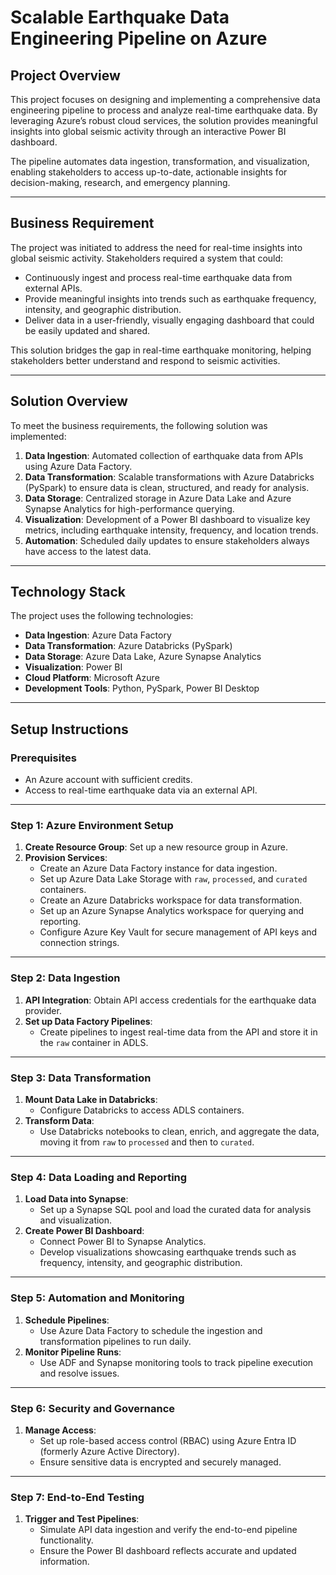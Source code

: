# **Scalable Earthquake Data Engineering Pipeline on Azure**

## **Project Overview**
This project focuses on designing and implementing a comprehensive data engineering pipeline to process and analyze real-time earthquake data. By leveraging Azure’s robust cloud services, the solution provides meaningful insights into global seismic activity through an interactive Power BI dashboard.

The pipeline automates data ingestion, transformation, and visualization, enabling stakeholders to access up-to-date, actionable insights for decision-making, research, and emergency planning.

---

## **Business Requirement**
The project was initiated to address the need for real-time insights into global seismic activity. Stakeholders required a system that could:

- Continuously ingest and process real-time earthquake data from external APIs.
- Provide meaningful insights into trends such as earthquake frequency, intensity, and geographic distribution.
- Deliver data in a user-friendly, visually engaging dashboard that could be easily updated and shared.

This solution bridges the gap in real-time earthquake monitoring, helping stakeholders better understand and respond to seismic activities.

---

## **Solution Overview**
To meet the business requirements, the following solution was implemented:

1. **Data Ingestion**: Automated collection of earthquake data from APIs using Azure Data Factory.
2. **Data Transformation**: Scalable transformations with Azure Databricks (PySpark) to ensure data is clean, structured, and ready for analysis.
3. **Data Storage**: Centralized storage in Azure Data Lake and Azure Synapse Analytics for high-performance querying.
4. **Visualization**: Development of a Power BI dashboard to visualize key metrics, including earthquake intensity, frequency, and location trends.
5. **Automation**: Scheduled daily updates to ensure stakeholders always have access to the latest data.

---

## **Technology Stack**
The project uses the following technologies:

- **Data Ingestion**: Azure Data Factory
- **Data Transformation**: Azure Databricks (PySpark)
- **Data Storage**: Azure Data Lake, Azure Synapse Analytics
- **Visualization**: Power BI
- **Cloud Platform**: Microsoft Azure
- **Development Tools**: Python, PySpark, Power BI Desktop

---

## Setup Instructions

### Prerequisites

- An Azure account with sufficient credits.
- Access to real-time earthquake data via an external API.

---

### Step 1: Azure Environment Setup

1. **Create Resource Group**: Set up a new resource group in Azure.
2. **Provision Services**:
   - Create an Azure Data Factory instance for data ingestion.
   - Set up Azure Data Lake Storage with `raw`, `processed`, and `curated` containers.
   - Create an Azure Databricks workspace for data transformation.
   - Set up an Azure Synapse Analytics workspace for querying and reporting.
   - Configure Azure Key Vault for secure management of API keys and connection strings.

---

### Step 2: Data Ingestion

1. **API Integration**: Obtain API access credentials for the earthquake data provider.
2. **Set up Data Factory Pipelines**:
   - Create pipelines to ingest real-time data from the API and store it in the `raw` container in ADLS.

---

### Step 3: Data Transformation

1. **Mount Data Lake in Databricks**:
   - Configure Databricks to access ADLS containers.
2. **Transform Data**:
   - Use Databricks notebooks to clean, enrich, and aggregate the data, moving it from `raw` to `processed` and then to `curated`.

---

### Step 4: Data Loading and Reporting

1. **Load Data into Synapse**:
   - Set up a Synapse SQL pool and load the curated data for analysis and visualization.
2. **Create Power BI Dashboard**:
   - Connect Power BI to Synapse Analytics.
   - Develop visualizations showcasing earthquake trends such as frequency, intensity, and geographic distribution.

---

### Step 5: Automation and Monitoring

1. **Schedule Pipelines**:
   - Use Azure Data Factory to schedule the ingestion and transformation pipelines to run daily.
2. **Monitor Pipeline Runs**:
   - Use ADF and Synapse monitoring tools to track pipeline execution and resolve issues.

---

### Step 6: Security and Governance

1. **Manage Access**:
   - Set up role-based access control (RBAC) using Azure Entra ID (formerly Azure Active Directory).
   - Ensure sensitive data is encrypted and securely managed.

---

### Step 7: End-to-End Testing

1. **Trigger and Test Pipelines**:
   - Simulate API data ingestion and verify the end-to-end pipeline functionality.
   - Ensure the Power BI dashboard reflects accurate and updated information.

